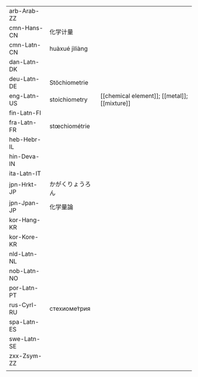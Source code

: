 | | | |
|-|-|-|
| arb-Arab-ZZ |  |  |
| cmn-Hans-CN | 化学计量 |  |
| cmn-Latn-CN | huàxué jìliàng |  |
| dan-Latn-DK |  |  |
| deu-Latn-DE | Stöchiometrie |  |
| eng-Latn-US | stoichiometry | [[chemical element]]; [[metal]]; [[mixture]] |
| fin-Latn-FI |  |  |
| fra-Latn-FR | stœchiométrie |  |
| heb-Hebr-IL |  |  |
| hin-Deva-IN |  |  |
| ita-Latn-IT |  |  |
| jpn-Hrkt-JP | かがくりょうろん |  |
| jpn-Jpan-JP | 化学量論 |  |
| kor-Hang-KR |  |  |
| kor-Kore-KR |  |  |
| nld-Latn-NL |  |  |
| nob-Latn-NO |  |  |
| por-Latn-PT |  |  |
| rus-Cyrl-RU | стехиоме́трия |  |
| spa-Latn-ES |  |  |
| swe-Latn-SE |  |  |
| zxx-Zsym-ZZ |  |  |
|  |  |  |
